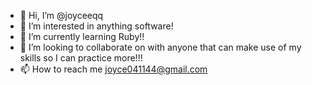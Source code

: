 - 👋 Hi, I’m @joyceeqq
- 👀 I’m interested in anything software!
- 🌱 I’m currently learning Ruby!!
- 💞️ I’m looking to collaborate on with anyone that can make use of my skills so I can practice more!!!
- 📫 How to reach me joyce041144@gmail.com

<!---
joyceeqq/joyceeqq is a ✨ special ✨ repository because its `README.md` (this file) appears on your GitHub profile.
You can click the Preview link to take a look at your changes.
--->
